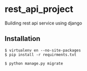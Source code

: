 # rest_api_project
Building rest api service using django


## Installation
``` 
$ virtualenv en --no-site-packages
$ pip install -r requirments.txt

$ python manage.py migrate
```
